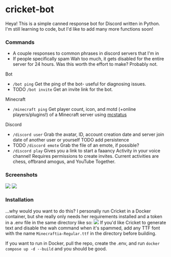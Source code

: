 # cricket-bot
Heya! This is a simple canned response bot for Discord written in Python. I'm still learning to code, but I'd like to add many more functions soon!

### Commands
- A couple responses to common phrases in discord servers that I'm in
- If people specifically spam Wah too much, it gets disabled for the entire server for 24 hours. Was this worth the effort to make? Probably not.

Bot
- `/bot ping` Get the ping of the bot- useful for diagnosing issues.
- TODO `/bot invite` Get an invite link for the bot.

Minecraft
- `/minecraft ping` Get player count, icon, and motd (+online players/plugins!) of a Minecraft server using [mcstatus](https://github.com/Dinnerbone/mcstatus/)

Discord
- `/discord user` Grab the avatar, ID, account creation date and server join date of another user or yourself TODO add persistence
- TODO `/discord emote` Grab the file of an emote, if possible?
- `/discord play` Gives you a link to start a faaancy Activity in your voice channel! Requires permissions to create invites. Current activities are chess, offbrand amogus, and YouTube Together.

### Screenshots
![](https://cdn.discordapp.com/attachments/716303341822672999/881648724013637752/unknown.png)
![](https://media.discordapp.net/attachments/716303341822672999/881649089698205736/unknown.png)

### Installation
...why would you want to do this?
I personally run Cricket in a Docker container, but she really only needs her requirements installed and a token in a .env file in the same directory like so:
![](https://media.discordapp.net/attachments/716303341822672999/881649790084063232/unknown.png?width=801&height=145)
If you'd like Cricket to generate text and disable the wah command when it's spammed, add any TTF font with the name `Minecraftia-Regular.ttf` in the directory before building.

If you want to run in Docker, pull the repo, create the .env, and run
`docker compose up -d --build` and you should be good.
